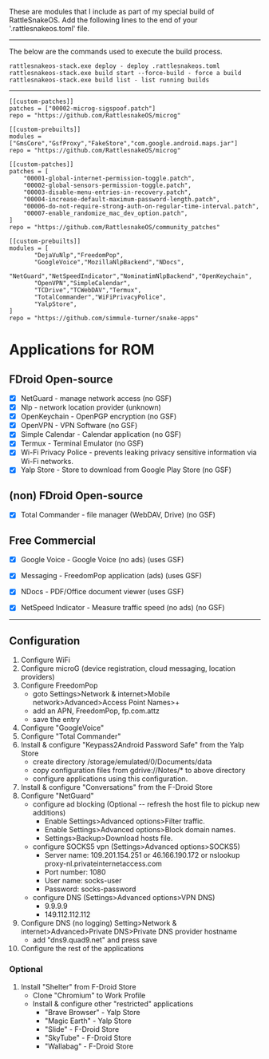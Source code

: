 These are modules that I include as part of my special build of RattleSnakeOS.
Add the following lines to the end of your '.rattlesnakeos.toml' file.
***
The below are the commands used to execute the build process.
```
rattlesnakeos-stack.exe deploy - deploy .rattlesnakeos.toml
rattlesnakeos-stack.exe build start --force-build - force a build
rattlesnakeos-stack.exe build list - list running builds
```
***

    [[custom-patches]]
    patches = ["00002-microg-sigspoof.patch"]
    repo = "https://github.com/RattlesnakeOS/microg"

    [[custom-prebuilts]]
    modules = ["GmsCore","GsfProxy","FakeStore","com.google.android.maps.jar"]
    repo = "https://github.com/RattlesnakeOS/microg"

    [[custom-patches]]
    patches = [
        "00001-global-internet-permission-toggle.patch",
        "00002-global-sensors-permission-toggle.patch",
        "00003-disable-menu-entries-in-recovery.patch",
        "00004-increase-default-maximum-password-length.patch",
        "00006-do-not-require-strong-auth-on-regular-time-interval.patch",
        "00007-enable_randomize_mac_dev_option.patch",
    ]
    repo = "https://github.com/RattlesnakeOS/community_patches"

    [[custom-prebuilts]]
    modules = [
           "DejaVuNlp","FreedomPop",
           "GoogleVoice","MozillaNlpBackend","NDocs",
           "NetGuard","NetSpeedIndicator","NominatimNlpBackend","OpenKeychain",
           "OpenVPN","SimpleCalendar",
           "TCDrive","TCWebDAV","Termux",
           "TotalCommander","WiFiPrivacyPolice",
           "YalpStore",
    ]
    repo = "https://github.com/simmule-turner/snake-apps"


# Applications for ROM

## FDroid Open-source
- [x] NetGuard - manage network access (no GSF)
- [x] Nlp - network location provider (unknown)
- [x] OpenKeychain - OpenPGP encryption (no GSF)
- [x] OpenVPN - VPN Software (no GSF)
- [x] Simple Calendar - Calendar application (no GSF)
- [x] Termux - Terminal Emulator (no GSF)
- [x] Wi-Fi Privacy Police - prevents leaking privacy sensitive information via Wi-Fi networks.
- [x] Yalp Store - Store to download from Google Play Store (no GSF)

## (non) FDroid Open-source
- [x] Total Commander - file manager (WebDAV, Drive) (no GSF)

## Free Commercial
- [x] Google Voice - Google Voice (no ads) (uses GSF)
- [x] Messaging - FreedomPop application (ads) (uses GSF)
- [x] NDocs - PDF/Office document viewer (uses GSF)
- [x] NetSpeed Indicator - Measure traffic speed (no ads) (no GSF)


***
## Configuration

1. Configure WiFi 
1. Configure microG (device registration, cloud messaging, location providers)
1. Configure FreedomPop
     - goto Settings>Network & internet>Mobile network>Advanced>Access Point Names>+
     - add an APN, FreedomPop, fp.com.attz
     - save the entry
1. Configure "GoogleVoice"
1. Configure "Total Commander"
1. Install & configure "Keypass2Android Password Safe" from the Yalp Store
     - create directory /storage/emulated/0/Documents/data
     - copy configuration files from gdrive://Notes/* to above directory
     - configure applications using this configuration.
1. Install & configure "Conversations" from the F-Droid Store
1. Configure "NetGuard"
     - configure ad blocking (Optional -- refresh the host file to pickup new additions)
          - Enable Settings>Advanced options>Filter traffic.
          - Enable Settings>Advanced options>Block domain names.
          - Settings>Backup>Download hosts file.
     - configure SOCKS5 vpn (Settings>Advanced options>SOCKS5)
          - Server name: 109.201.154.251 or 46.166.190.172 or nslookup proxy-nl.privateinternetaccess.com
          - Port number: 1080
          - User name: socks-user
          - Password: socks-password
      - configure DNS (Settings>Advanced options>VPN DNS)
           - 9.9.9.9
           - 149.112.112.112
1. Configure DNS (no logging) Setting>Network & internet>Advanced>Private DNS>Private DNS provider hostname
     - add "dns9.quad9.net" and press save
1. Configure the rest of the applications

### Optional
1. Install "Shelter" from F-Droid Store
     - Clone "Chromium" to Work Profile
     - Install & configure other "restricted" applications
       - "Brave Browser" - Yalp Store
       - "Magic Earth" - Yalp Store
       - "Slide" - F-Droid Store
       - "SkyTube" - F-Droid Store
       - "Wallabag" - F-Droid Store
       
